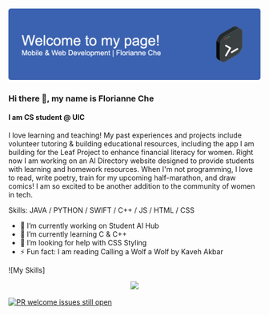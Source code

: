 ### ![Header](./github-header-image.png)
### Hi there 👋, my name is Florianne Che
#### I am CS student @ UIC

I love learning and teaching! My past experiences and projects include volunteer tutoring & building educational resources, including the app I am building for the Leaf Project to enhance financial literacy for women. Right now I am working on an AI Directory website designed to provide students with learning and homework resources. When I'm not programming, I love to read, write poetry, train for my upcoming half-marathon, and draw comics! I am so excited to be another addition to the community of women in tech. 

Skills: JAVA / PYTHON / SWIFT / C++ / JS / HTML / CSS

- 🔭 I’m currently working on Student AI Hub 
- 🌱 I’m currently learning C & C++ 
- 🤔 I’m looking for help with CSS Styling 
- ⚡ Fun fact: I am reading Calling a Wolf a Wolf by Kaveh Akbar 

![My Skills]

<p align="center">
  <a href="https://skillicons.dev">
    <img src="https://skillicons.dev/icons?i=astro,java,js,vscode,discord" />
  </a>
</p>

[![PR welcome issues still open](https://badgen.net/https/pr-welcome-badge.vercel.app/api/badge/fastify/help)](https://github.com/sinchang/pr-welcome-badge)
